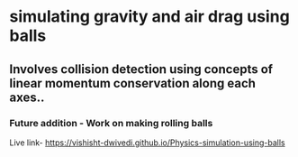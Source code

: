 # simulating gravity and air drag using balls
## Involves collision detection using concepts of linear momentum conservation along each axes..
### Future addition - Work on making rolling balls
Live link- https://vishisht-dwivedi.github.io/Physics-simulation-using-balls
